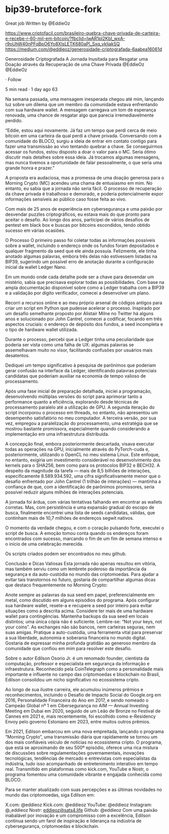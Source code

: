 # bip39-bruteforce-fork
Great job Written by @EddieOz 

https://www.criptofacil.com/brasileiro-quebra-chave-privada-de-carteira-e-recebe-r-60-mil-em-bitcoin/?fbclid=IwAR1pl2KbI_wxA-r9oUhW40nPFqBpO6Yo8XlsLETK680aPl_Sxq_ykliakSQ
https://medium.com/@eddieoz/generosidade-criptografada-6aabea16061d


Generosidade Criptografada
A Jornada Inusitada para Resgatar uma Doação através da Recuperação de uma Chave Privada
@EddieOz
@EddieOz

·
Follow

5 min read
·
1 day ago
63




Na semana passada, uma mensagem inesperada chegou até mim, lançando luz sobre um dilema que um membro da comunidade estava enfrentando com sua hardware wallet. A mensagem carregava um tom de esperança renovada, uma chance de resgatar algo que parecia irremediavelmente perdido.

“Eddie, estou aqui novamente. Já faz um tempo que perdi cerca de meio bitcoin em uma carteira da qual perdi a chave privada. Conversando com a comunidade do BLOCO, surgiu a ideia de entrar em contato contigo para fazer uma transmissão ao vivo tentando quebrar a chave. Se conseguirmos acessar os fundos, estou disposto a doar o valor para o MC. Seria ótimo discutir mais detalhes sobre essa ideia. Já trocamos algumas mensagens, mas nunca tivemos a oportunidade de falar pessoalmente, o que seria uma grande honra e prazer.”


A proposta era audaciosa, mas a promessa de uma doação generosa para o Morning Crypto (MC) acendeu uma chama de entusiasmo em mim. No entanto, eu sabia que a jornada não seria fácil. O processo de recuperação da chave privada é trabalhoso e demorado, e poderia potencialmente expor informações sensíveis ao público caso fosse feita ao vivo.

Com mais de 25 anos de experiência em cybersegurança e uma paixão por desvendar puzzles criptográficos, eu estava mais do que pronto para aceitar o desafio. Ao longo dos anos, participei de vários desafios de pentest em black box e buscas por bitcoins escondidos, tendo obtido sucesso em várias ocasiões.

O Processo
O primeiro passo foi coletar todas as informações possíveis sobre a wallet, incluindo o endereço onde os fundos foram depositados e qualquer fragmento da seed que ele ainda possuía. Felizmente, ele tinha anotado algumas palavras, embora três delas não estivessem listadas na BIP39, sugerindo um possível erro de anotação durante a configuração inicial da wallet Ledger Nano.

Em um mundo onde cada detalhe pode ser a chave para desvendar um mistério, sabia que precisava explorar todas as possibilidades. Com base na ampla documentação disponível sobre como a Ledger trabalha com a BIP39 e a validação por dígito verificador, comecei a desenvolver um plano.

Recorri a recursos online e ao meu próprio arsenal de códigos antigos para criar um script em Python que pudesse acelerar o processo. Inspirado por um desafio semelhante proposto por Alistair Milne no Twitter há alguns anos e solucionado por John Cantrel, comecei a codificar, focando em três aspectos cruciais: o endereço de depósito dos fundos, a seed incompleta e o tipo de hardware wallet utilizada.

Durante o processo, percebi que a Ledger tinha uma peculiaridade que poderia ser vista como uma falha de UX: algumas palavras se assemelhavam muito no visor, facilitando confusões por usuários mais desatentos.

Dediquei um tempo significativo à pesquisa de parônimos que poderiam gerar confusão na interface da Ledger, identificando palavras potenciais candidatas que poderiam auxiliar na economia de tempo valioso de processamento.

Após uma fase inicial de preparação detalhada, iniciei a programação, desenvolvendo múltiplas versões do script para aprimorar tanto a performance quanto a eficiência, explorando desde técnicas de processamento paralelo até a utilização de GPU. A segunda iteração do script incorporou o processo em threads, no entanto, não apresentou um desempenho satisfatório no meu computador. A terceira versão, por sua vez, empregou a paralelização do processamento, uma estratégia que se mostrou bastante promissora, especialmente quando considerando a implementação em uma infraestrutura distribuída.

A concepção final, embora posteriormente descartada, visava executar todas as operações na GPU, inicialmente através do PyTorch-cuda e, posteriormente, utilizando o OpenCL no meu sistema Linux. Este enfoque, no entanto, exigiria um investimento considerável no desenvolvimento dos kernels para o SHA256, bem como para os protocolos BIP32 e BECH32. A despeito da magnitude da tarefa — mais de 8,5 bilhões de interações, especificamente 8.589.934.592, uma cifra significativamente menor que o desafio enfrentado por John Cantrel (1 trilhão de interações) — mantinha a confiança de que, com a identificação de parônimos promissores, seria possível reduzir alguns milhões de interações potenciais.

A jornada foi árdua, com várias tentativas falhando em encontrar as wallets corretas. Mas, com persistência e uma expansão gradual do escopo de busca, finalmente encontrei uma lista de seeds candidatas, válidas, que continham mais de 10,7 milhões de endereços segwit nativos.

O momento da verdade chegou, e com o coração pulsando forte, executei o script de busca. A emoção tomou conta quando os endereços foram encontrados com sucesso, marcando o fim de um fim de semana intenso e o início de uma celebração merecida.

Os scripts criados podem ser encontrados no meu github.

Conclusão e Dicas Valiosas
Esta jornada não apenas resultou em vitória, mas também serviu como um lembrete poderoso da importância da segurança e da auto-custódia no mundo das criptomoedas. Para ajudar a evitar tais transtornos no futuro, gostaria de compartilhar algumas dicas que destaco frequentemente no Morning Crypto:

Anote sempre as palavras da sua seed em papel, preferencialmente em metal, como discutido em alguns episódios do programa.
Após configurar sua hardware wallet, resete-a e recupere a seed por inteiro para evitar situações como a descrita acima.
Considere ter mais de uma hardware wallet para contingências.
Mantenha backups da sua seed em locais distintos; uma única cópia não é suficiente.
Lembre-se: “Not your keys, not your coins”. As exchanges não são bancos, nem carteiras seguras, nem suas amigas.
Pratique a auto-custódia, uma ferramenta vital para preservar a sua liberdade, autonomia e soberania financeira no mundo digital.
Gostaria de expressar minha profunda gratidão ao generoso membro da comunidade que confiou em mim para resolver este desafio.

Sobre o autor
Edilson Osorio Jr. é um renomado founder, cientista da computação, professor e especialista em segurança da informação e infraestrutura. Reconhecido pela CoinTelegraph como a personalidade mais importante e influente no campo das criptomoedas e blockchain no Brasil, Edilson consolidou um nicho significativo no ecossistema cripto.

Ao longo de sua ilustre carreira, ele acumulou inúmeros prêmios e reconhecimentos, incluindo o Desafio de Impacto Social do Google.org em 2016, Personalidade Financeira do Ano em 2017, e sendo nomeado o Campeão Global nº 1 em Cibersegurança no AIM — Annual Investing Meeting em Dubai em 2020, seguido de um Leão de Bronze no Festival de Cannes em 2021 e, mais recentemente, foi escolhido como e-Residency Envoy pelo governo Estoniano em 2023, entre muitos outros prêmios.

Em 2021, Edilson embarcou em uma nova empreitada, lançando o programa “Morning Crypto”, uma transmissão diária que rapidamente se tornou um dos mais confiáveis veículo de notícias no ecossistema cripto. O programa, que está se aproximando de seu 500º episódio, oferece uma rica mistura de discussões sobre regulamentações governamentais, inovações tecnológicas, tendências de mercado e entrevistas com especialistas da indústria, tudo isso acompanhado de entretenimento interativo em tempo real. Transmitido em plataformas como kick.com, YouTube e Nostr, o programa fomentou uma comunidade vibrante e engajada conhecida como BLOCO.

Para se manter atualizado com suas percepções e as últimas novidades no mundo das criptomoedas, siga Edilson em:

X.com: @eddieoz
Kick.com: @eddieoz
YouTube: @eddieoz
Instagram: @_eddieoz
Nostr: eddieoz@sats4.life
Github: @eddieoz
Com uma paixão inabalável por inovação e um compromisso com a excelência, Edilson continua sendo um farol de inspiração e liderança na indústria de cybersegurança, criptomoedas e blockchain.

